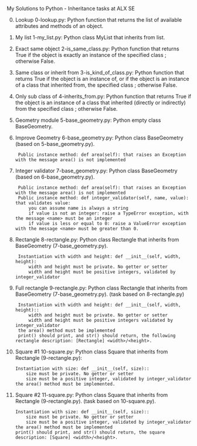 My Solutions to Python - Inheritance tasks at ALX SE


0. Lookup
	0-lookup.py: Python function that returns the list of available attributes and methods of an object.


1. My list
	1-my_list.py: Python class MyList that inherits from list.


2. Exact same object
	2-is_same_class.py: Python function that returns True if the object is exactly an instance of the specified class ; otherwise False.


3. Same class or inherit from
	3-is_kind_of_class.py: Python function that returns True if the object is an instance of, or if the object is an instance of a class that inherited from, the specified class ; otherwise False.


4. Only sub class of
	4-inherits_from.py: Python function that returns True if the object is an instance of a class that inherited (directly or indirectly) from the specified class ; otherwise False.


5. Geometry module
	5-base_geometry.py: Python empty class BaseGeometry.


6. Improve Geometry
	6-base_geometry.py: Python class BaseGeometry (based on 5-base_geometry.py).
		
		Public instance method: def area(self): that raises an Exception with the message area() is not implemented

7. Integer validator
	7-base_geometry.py: Python class BaseGeometry (based on 6-base_geometry.py).

		Public instance method: def area(self): that raises an Exception with the message area() is not implemented
		Public instance method: def integer_validator(self, name, value): that validates value:
			you can assume name is always a string
			if value is not an integer: raise a TypeError exception, with the message <name> must be an integer
			if value is less or equal to 0: raise a ValueError exception with the message <name> must be greater than 0.


8. Rectangle
	8-rectangle.py: Python class Rectangle that inherits from BaseGeometry (7-base_geometry.py).

		Instantiation with width and height: def __init__(self, width, height):
			width and height must be private. No getter or setter
			width and height must be positive integers, validated by integer_validator


9. Full rectangle
	9-rectangle.py: Python class Rectangle that inherits from BaseGeometry (7-base_geometry.py). (task based on 8-rectangle.py)

		Instantiation with width and height: def __init__(self, width, height)::
			width and height must be private. No getter or setter
			width and height must be positive integers validated by integer_validator
		the area() method must be implemented
		print() should print, and str() should return, the following rectangle description: [Rectangle] <width>/<height>.


10. Square #1
	10-square.py: Python class Square that inherits from Rectangle (9-rectangle.py):

		Instantiation with size: def __init__(self, size)::
			size must be private. No getter or setter
			size must be a positive integer, validated by integer_validator
		the area() method must be implemented.


11. Square #2
	11-square.py: Python class Square that inherits from Rectangle (9-rectangle.py). (task based on 10-square.py).

		Instantiation with size: def __init__(self, size)::
			size must be private. No getter or setter
			size must be a positive integer, validated by integer_validator
		the area() method must be implemented
		print() should print, and str() should return, the square description: [Square] <width>/<height>.
